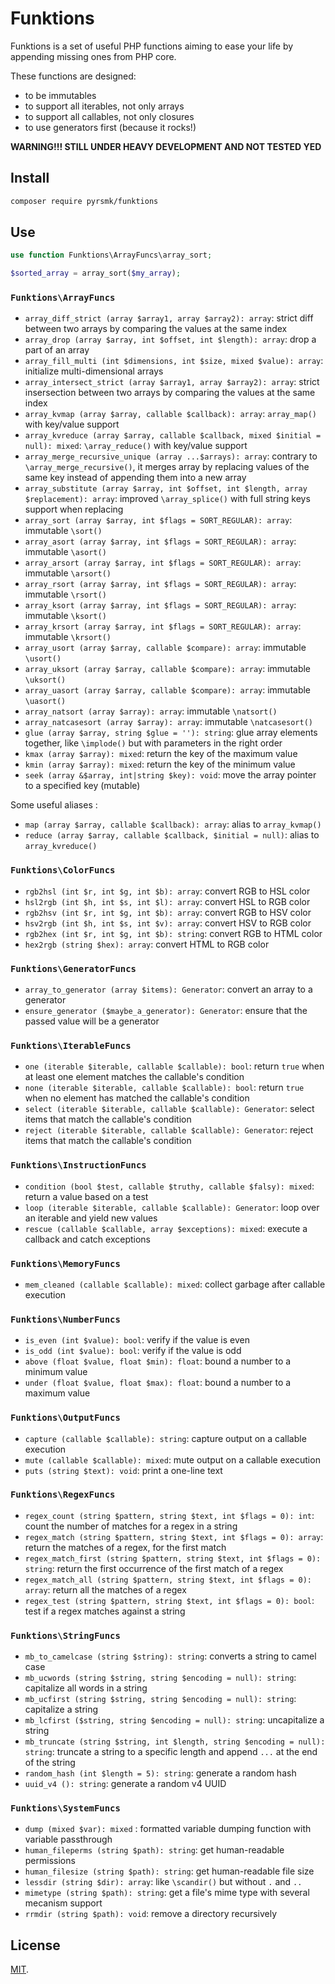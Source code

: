 # Funktions

Funktions is a set of useful PHP functions aiming to ease your life by appending missing ones from PHP core.

These functions are designed:

- to be immutables
- to support all iterables, not only arrays
- to support all callables, not only closures
- to use generators first (because it rocks!)

__WARNING!!! STILL UNDER HEAVY DEVELOPMENT AND NOT TESTED YED__

## Install

```sh
composer require pyrsmk/funktions
```

## Use

```php
use function Funktions\ArrayFuncs\array_sort;

$sorted_array = array_sort($my_array);
```

### `Funktions\ArrayFuncs`

- `array_diff_strict (array $array1, array $array2): array`: strict diff between two arrays by comparing the values at the same index
- `array_drop (array $array, int $offset, int $length): array`: drop a part of an array
- `array_fill_multi (int $dimensions, int $size, mixed $value): array`: initialize multi-dimensional arrays
- `array_intersect_strict (array $array1, array $array2): array`: strict insersection between two arrays by comparing the values at the same index
- `array_kvmap (array $array, callable $callback): array`: `array_map()` with key/value support
- `array_kvreduce (array $array, callable $callback, mixed $initial = null): mixed`: `\array_reduce()` with key/value support
- `array_merge_recursive_unique (array ...$arrays): array`: contrary to `\array_merge_recursive()`, it merges array by replacing values of the same key instead of appending them into a new array
- `array_substitute (array $array, int $offset, int $length, array $replacement): array`: improved `\array_splice()` with full string keys support when replacing
- `array_sort (array $array, int $flags = SORT_REGULAR): array`: immutable `\sort()`
- `array_asort (array $array, int $flags = SORT_REGULAR): array`: immutable `\asort()`
- `array_arsort (array $array, int $flags = SORT_REGULAR): array`: immutable `\arsort()`
- `array_rsort (array $array, int $flags = SORT_REGULAR): array`: immutable `\rsort()`
- `array_ksort (array $array, int $flags = SORT_REGULAR): array`: immutable `\ksort()`
- `array_krsort (array $array, int $flags = SORT_REGULAR): array`: immutable `\krsort()`
- `array_usort (array $array, callable $compare): array`: immutable `\usort()`
- `array_uksort (array $array, callable $compare): array`: immutable `\uksort()`
- `array_uasort (array $array, callable $compare): array`: immutable `\uasort()`
- `array_natsort (array $array): array`: immutable `\natsort()`
- `array_natcasesort (array $array): array`: immutable `\natcasesort()`
- `glue (array $array, string $glue = ''): string`: glue array elements together, like `\implode()` but with parameters in the right order
- `kmax (array $array): mixed`: return the key of the maximum value
- `kmin (array $array): mixed`: return the key of the minimum value
- `seek (array &$array, int|string $key): void`: move the array pointer to a specified key (mutable)

Some useful aliases :

- `map (array $array, callable $callback): array`: alias to `array_kvmap()`
- `reduce (array $array, callable $callback, $initial = null)`: alias to `array_kvreduce()`

### `Funktions\ColorFuncs`

- `rgb2hsl (int $r, int $g, int $b): array`: convert RGB to HSL color
- `hsl2rgb (int $h, int $s, int $l): array`: convert HSL to RGB color
- `rgb2hsv (int $r, int $g, int $b): array`: convert RGB to HSV color
- `hsv2rgb (int $h, int $s, int $v): array`: convert HSV to RGB color
- `rgb2hex (int $r, int $g, int $b): string`: convert RGB to HTML color
- `hex2rgb (string $hex): array`: convert HTML to RGB color

### `Funktions\GeneratorFuncs`

- `array_to_generator (array $items): Generator`: convert an array to a generator
- `ensure_generator ($maybe_a_generator): Generator`: ensure that the passed value will be a generator

### `Funktions\IterableFuncs`

- `one (iterable $iterable, callable $callable): bool`: return `true` when at least one element matches the callable's condition
- `none (iterable $iterable, callable $callable): bool`: return `true` when no element has matched the callable's condition
- `select (iterable $iterable, callable $callable): Generator`: select items that match the callable's condition
- `reject (iterable $iterable, callable $callable): Generator`: reject items that match the callable's condition

### `Funktions\InstructionFuncs`

- `condition (bool $test, callable $truthy, callable $falsy): mixed`: return a value based on a test
- `loop (iterable $iterable, callable $callable): Generator`: loop over an iterable and yield new values
- `rescue (callable $callable, array $exceptions): mixed`: execute a callback and catch exceptions

### `Funktions\MemoryFuncs`

- `mem_cleaned (callable $callable): mixed`: collect garbage after callable execution

### `Funktions\NumberFuncs`

- `is_even (int $value): bool`: verify if the value is even
- `is_odd (int $value): bool`: verify if the value is odd
- `above (float $value, float $min): float`: bound a number to a minimum value
- `under (float $value, float $max): float`: bound a number to a maximum value

### `Funktions\OutputFuncs`

- `capture (callable $callable): string`: capture output on a callable execution
- `mute (callable $callable): mixed`: mute output on a callable execution
- `puts (string $text): void`: print a one-line text

### `Funktions\RegexFuncs`

- `regex_count (string $pattern, string $text, int $flags = 0): int`: count the number of matches for a regex in a string
- `regex_match (string $pattern, string $text, int $flags = 0): array`: return the matches of a regex, for the first match
- `regex_match_first (string $pattern, string $text, int $flags = 0): string`: return the first occurrence of the first match of a regex
- `regex_match_all (string $pattern, string $text, int $flags = 0): array`: return all the matches of a regex
- `regex_test (string $pattern, string $text, int $flags = 0): bool`: test if a regex matches against a string

### `Funktions\StringFuncs`

- `mb_to_camelcase (string $string): string`: converts a string to camel case
- `mb_ucwords (string $string, string $encoding = null): string`: capitalize all words in a string
- `mb_ucfirst (string $string, string $encoding = null): string`: capitalize a string
- `mb_lcfirst ($string, string $encoding = null): string`: uncapitalize a string
- `mb_truncate (string $string, int $length, string $encoding = null): string`: truncate a string to a specific length and append `...` at the end of the string
- `random_hash (int $length = 5): string`: generate a random hash
- `uuid_v4 (): string`: generate a random v4 UUID

### `Funktions\SystemFuncs`

- `dump (mixed $var): mixed` : formatted variable dumping function with variable passthrough
- `human_fileperms (string $path): string`: get human-readable permissions
- `human_filesize (string $path): string`: get human-readable file size
- `lessdir (string $dir): array`: like `\scandir()` but without `.` and `..`
- `mimetype (string $path): string`: get a file's mime type with several mecanism support
- `rrmdir (string $path): void`: remove a directory recursively

## License

[MIT](http://dreamysource.mit-license.org).
